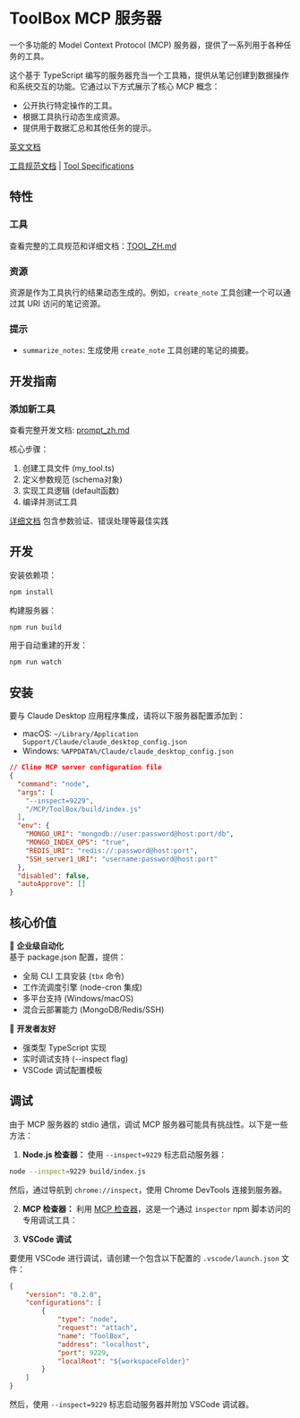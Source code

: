 # ToolBox MCP 服务器

一个多功能的 Model Context Protocol (MCP) 服务器，提供了一系列用于各种任务的工具。

这个基于 TypeScript 编写的服务器充当一个工具箱，提供从笔记创建到数据操作和系统交互的功能。它通过以下方式展示了核心 MCP 概念：

- 公开执行特定操作的工具。
- 根据工具执行动态生成资源。
- 提供用于数据汇总和其他任务的提示。

[英文文档](README.md)

[工具规范文档](TOOL_ZH.md) | [Tool Specifications](TOOL.md)

## 特性

### 工具

查看完整的工具规范和详细文档：[TOOL_ZH.md](TOOL_ZH.md)

### 资源

资源是作为工具执行的结果动态生成的。例如，`create_note` 工具创建一个可以通过其 URI 访问的笔记资源。

### 提示

- `summarize_notes`: 生成使用 `create_note` 工具创建的笔记的摘要。

## 开发指南

### 添加新工具
查看完整开发文档: [prompt_zh.md](prompt_zh.md)

核心步骤：
1. 创建工具文件 (my_tool.ts)
2. 定义参数规范 (schema对象)
3. 实现工具逻辑 (default函数)
4. 编译并测试工具

[详细文档](prompt_zh.md) 包含参数验证、错误处理等最佳实践

## 开发

安装依赖项：

```bash
npm install
```

构建服务器：

```bash
npm run build
```

用于自动重建的开发：

```bash
npm run watch
```

## 安装

要与 Claude Desktop 应用程序集成，请将以下服务器配置添加到：

-   macOS: `~/Library/Application Support/Claude/claude_desktop_config.json`
-   Windows: `%APPDATA%/Claude/claude_desktop_config.json`

```json
// Cline MCP server configuration file
{
  "command": "node",
  "args": [
    "--inspect=9229",
    "/MCP/ToolBox/build/index.js"
  ],
  "env": {
    "MONGO_URI": "mongodb://user:password@host:port/db",
    "MONGO_INDEX_OPS": "true",
    "REDIS_URI": "redis://:password@host:port",
    "SSH_server1_URI": "username:password@host:port"
  },
  "disabled": false,
  "autoApprove": []
}
```

## 核心价值

🚀 **企业级自动化**  
基于 package.json 配置，提供：
- 全局 CLI 工具安装 (`tbx` 命令)
- 工作流调度引擎 (node-cron 集成)
- 多平台支持 (Windows/macOS)
- 混合云部署能力 (MongoDB/Redis/SSH)

🔧 **开发者友好**  
- 强类型 TypeScript 实现
- 实时调试支持 (--inspect flag)
- VSCode 调试配置模板

## 调试

由于 MCP 服务器的 stdio 通信，调试 MCP 服务器可能具有挑战性。以下是一些方法：

1.  **Node.js 检查器：** 使用 `--inspect=9229` 标志启动服务器：

```bash
node --inspect=9229 build/index.js
```

然后，通过导航到 `chrome://inspect`，使用 Chrome DevTools 连接到服务器。

2.  **MCP 检查器：** 利用 [MCP 检查器](https://github.com/modelcontextprotocol/inspector)，这是一个通过 `inspector` npm 脚本访问的专用调试工具：

3.  **VSCode 调试**

要使用 VSCode 进行调试，请创建一个包含以下配置的 `.vscode/launch.json` 文件：

```json
{
    "version": "0.2.0",
    "configurations": [
        {
            "type": "node",
            "request": "attach",
            "name": "ToolBox",
            "address": "localhost",
            "port": 9229,
            "localRoot": "${workspaceFolder}"
        }
    ]
}
```

然后，使用 `--inspect=9229` 标志启动服务器并附加 VSCode 调试器。
